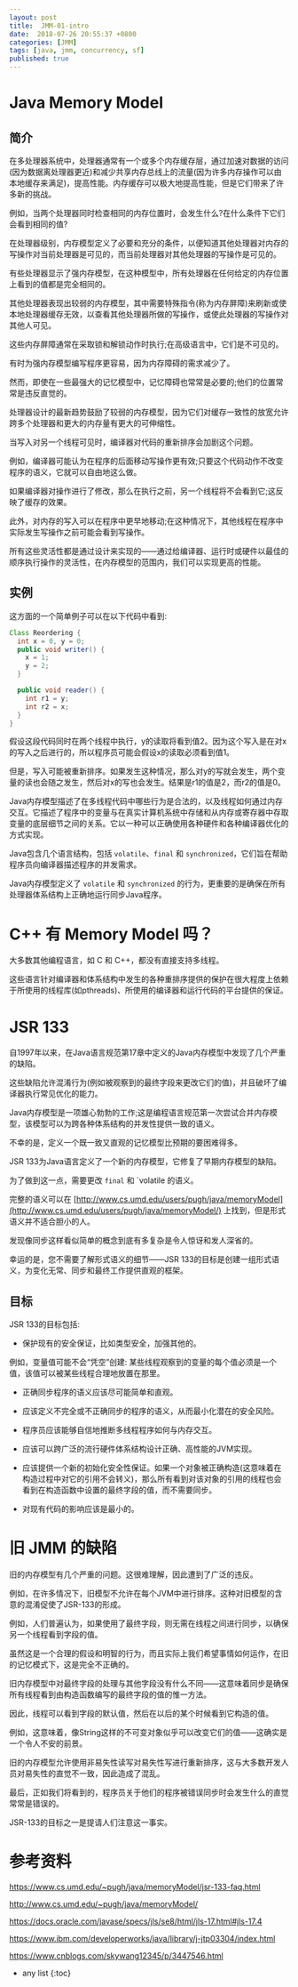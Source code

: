 ```yaml
---
layout: post
title:  JMM-01-intro
date:  2018-07-26 20:55:37 +0800
categories: [JMM]
tags: [java, jmm, concurrency, sf]
published: true
---
```


# Java Memory Model

## 简介

在多处理器系统中，处理器通常有一个或多个内存缓存层，通过加速对数据的访问(因为数据离处理器更近)和减少共享内存总线上的流量(因为许多内存操作可以由本地缓存来满足)，提高性能。内存缓存可以极大地提高性能，但是它们带来了许多新的挑战。

例如，当两个处理器同时检查相同的内存位置时，会发生什么?在什么条件下它们会看到相同的值?

在处理器级别，内存模型定义了必要和充分的条件，以便知道其他处理器对内存的写操作对当前处理器是可见的，而当前处理器对其他处理器的写操作是可见的。

有些处理器显示了强内存模型，在这种模型中，所有处理器在任何给定的内存位置上看到的值都是完全相同的。

其他处理器表现出较弱的内存模型，其中需要特殊指令(称为内存屏障)来刷新或使本地处理器缓存无效，以查看其他处理器所做的写操作，或使此处理器的写操作对其他人可见。

这些内存屏障通常在采取锁和解锁动作时执行;在高级语言中，它们是不可见的。

有时为强内存模型编写程序更容易，因为内存障碍的需求减少了。

然而，即使在一些最强大的记忆模型中，记忆障碍也常常是必要的;他们的位置常常是违反直觉的。

处理器设计的最新趋势鼓励了较弱的内存模型，因为它们对缓存一致性的放宽允许跨多个处理器和更大的内存量有更大的可伸缩性。

当写入对另一个线程可见时，编译器对代码的重新排序会加剧这个问题。

例如，编译器可能认为在程序的后面移动写操作更有效;只要这个代码动作不改变程序的语义，它就可以自由地这么做。

如果编译器对操作进行了修改，那么在执行之前，另一个线程将不会看到它;这反映了缓存的效果。

此外，对内存的写入可以在程序中更早地移动;在这种情况下，其他线程在程序中实际发生写操作之前可能会看到写操作。

所有这些灵活性都是通过设计来实现的——通过给编译器、运行时或硬件以最佳的顺序执行操作的灵活性，在内存模型的范围内，我们可以实现更高的性能。

## 实例

这方面的一个简单例子可以在以下代码中看到:

```java
Class Reordering {
  int x = 0, y = 0;
  public void writer() {
    x = 1;
    y = 2;
  }

  public void reader() {
    int r1 = y;
    int r2 = x;
  }
}
```

假设这段代码同时在两个线程中执行，y的读取将看到值2。因为这个写入是在对x的写入之后进行的，所以程序员可能会假设x的读取必须看到值1。

但是，写入可能被重新排序。如果发生这种情况，那么对y的写就会发生，两个变量的读也会随之发生，然后对x的写也会发生。结果是r1的值是2，而r2的值是0。

Java内存模型描述了在多线程代码中哪些行为是合法的，以及线程如何通过内存交互。它描述了程序中的变量与在真实计算机系统中存储和从内存或寄存器中存取变量的底层细节之间的关系。它以一种可以正确使用各种硬件和各种编译器优化的方式实现。

Java包含几个语言结构，包括 `volatile`、`final` 和 `synchronized`，它们旨在帮助程序员向编译器描述程序的并发需求。

Java内存模型定义了 `volatile` 和 `synchronized` 的行为，更重要的是确保在所有处理器体系结构上正确地运行同步Java程序。


# C++ 有 Memory Model 吗？

大多数其他编程语言，如 C 和 C++，都没有直接支持多线程。

这些语言针对编译器和体系结构中发生的各种重排序提供的保护在很大程度上依赖于所使用的线程库(如pthreads)、所使用的编译器和运行代码的平台提供的保证。

# JSR 133

自1997年以来，在Java语言规范第17章中定义的Java内存模型中发现了几个严重的缺陷。

这些缺陷允许混淆行为(例如被观察到的最终字段来更改它们的值)，并且破坏了编译器执行常见优化的能力。

Java内存模型是一项雄心勃勃的工作;这是编程语言规范第一次尝试合并内存模型，该模型可以为跨各种体系结构的并发性提供一致的语义。

不幸的是，定义一个既一致又直观的记忆模型比预期的要困难得多。

JSR 133为Java语言定义了一个新的内存模型，它修复了早期内存模型的缺陷。

为了做到这一点，需要更改 `final` 和 `volatile 的语义。

完整的语义可以在 [http://www.cs.umd.edu/users/pugh/java/memoryModel](http://www.cs.umd.edu/users/pugh/java/memoryModel/) 上找到，但是形式语义并不适合胆小的人。

发现像同步这样看似简单的概念到底有多复杂是令人惊讶和发人深省的。

幸运的是，您不需要了解形式语义的细节——JSR 133的目标是创建一组形式语义，为变化无常、同步和最终工作提供直观的框架。

## 目标

JSR 133的目标包括:

- 保护现有的安全保证，比如类型安全，加强其他的。

例如，变量值可能不会“凭空”创建: 某些线程观察到的变量的每个值必须是一个值，该值可以被某些线程合理地放置在那里。

- 正确同步程序的语义应该尽可能简单和直观。

- 应该定义不完全或不正确同步的程序的语义，从而最小化潜在的安全风险。

- 程序员应该能够自信地推断多线程程序如何与内存交互。

- 应该可以跨广泛的流行硬件体系结构设计正确、高性能的JVM实现。

- 应该提供一个新的初始化安全性保证。如果一个对象被正确构造(这意味着在构造过程中对它的引用不会转义)，那么所有看到对该对象的引用的线程也会看到在构造函数中设置的最终字段的值，而不需要同步。

- 对现有代码的影响应该是最小的。


# 旧 JMM 的缺陷

旧的内存模型有几个严重的问题。这很难理解，因此遭到了广泛的违反。

例如，在许多情况下，旧模型不允许在每个JVM中进行排序。这种对旧模型的含意的混淆促使了JSR-133的形成。

例如，人们普遍认为，如果使用了最终字段，则无需在线程之间进行同步，以确保另一个线程看到字段的值。

虽然这是一个合理的假设和明智的行为，而且实际上我们希望事情如何运作，在旧的记忆模式下，这是完全不正确的。

旧内存模型中对最终字段的处理与其他字段没有什么不同——这意味着同步是确保所有线程看到由构造函数编写的最终字段的值的惟一方法。

因此，线程可以看到字段的默认值，然后在以后的某个时候看到它构造的值。

例如，这意味着，像String这样的不可变对象似乎可以改变它们的值——这确实是一个令人不安的前景。

旧的内存模型允许使用非易失性读写对易失性写进行重新排序，这与大多数开发人员对易失性的直觉不一致，因此造成了混乱。

最后，正如我们将看到的，程序员关于他们的程序被错误同步时会发生什么的直觉常常是错误的。

JSR-133的目标之一是提请人们注意这一事实。

# 参考资料

https://www.cs.umd.edu/~pugh/java/memoryModel/jsr-133-faq.html

http://www.cs.umd.edu/~pugh/java/memoryModel/

https://docs.oracle.com/javase/specs/jls/se8/html/jls-17.html#jls-17.4

https://www.ibm.com/developerworks/java/library/j-jtp03304/index.html

https://www.cnblogs.com/skywang12345/p/3447546.html

* any list
{:toc}